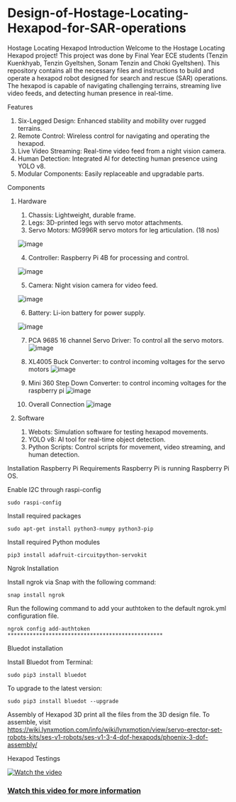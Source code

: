 # Design-of-Hostage-Locating-Hexapod-for-SAR-operations

Hostage Locating Hexapod
Introduction
Welcome to the Hostage Locating Hexapod project! This project was done by Final Year ECE students (Tenzin Kuenkhyab, Tenzin Gyeltshen, Sonam Tenzin and Choki Gyeltshen). This repository contains all the necessary files and instructions to build and operate a hexapod robot designed for search and rescue (SAR) operations. The hexapod is capable of navigating challenging terrains, streaming live video feeds, and detecting human presence in real-time.

Features
1. Six-Legged Design: Enhanced stability and mobility over rugged terrains.
2. Remote Control: Wireless control for navigating and operating the hexapod.
3. Live Video Streaming: Real-time video feed from a night vision camera.
4. Human Detection: Integrated AI for detecting human presence using YOLO v8.
5. Modular Components: Easily replaceable and upgradable parts.

Components
1. Hardware
    1. Chassis: Lightweight, durable frame.
    2. Legs: 3D-printed legs with servo motor attachments.
    3. Servo Motors: MG996R servo motors for leg articulation. (18 nos)
    
    ![image](https://github.com/Tenkuen/Design-of-Hostage-Locating-Hexapod-for-SAR-operations/assets/147422662/22699bd6-7320-4703-8766-f971fb3a2580)


    4. Controller: Raspberry Pi 4B for processing and control.
    
    ![image](https://github.com/Tenkuen/Design-of-Hostage-Locating-Hexapod-for-SAR-operations/assets/147422662/f176f9d7-7982-49eb-b82b-b3b8f1535ef7)


    5. Camera: Night vision camera for video feed.
    
    ![image](https://github.com/Tenkuen/Design-of-Hostage-Locating-Hexapod-for-SAR-operations/assets/147422662/e9e474fc-f395-4998-9879-c5bc317f7dc0)


    6. Battery: Li-ion battery for power supply.
    
    ![image](https://github.com/Tenkuen/Design-of-Hostage-Locating-Hexapod-for-SAR-operations/assets/147422662/dba48818-97e2-427f-9691-c965579ec55f)


    7. PCA 9685 16 channel Servo Driver: To control all the servo motors.
    ![image](https://github.com/Tenkuen/Design-of-Hostage-Locating-Hexapod-for-SAR-operations/assets/147422662/d3f52a83-e4be-41a0-82b9-9979b75b0a2d)
   

    8. XL4005 Buck Converter: to control incoming voltages for the servo motors
    ![image](https://github.com/Tenkuen/Design-of-Hostage-Locating-Hexapod-for-SAR-operations/assets/147422662/7eaa5b1a-8533-48b6-8ed1-ff1e42b1feff)


    9. Mini 360 Step Down Converter: to control incoming voltages for the raspberry pi
    ![image](https://github.com/Tenkuen/Design-of-Hostage-Locating-Hexapod-for-SAR-operations/assets/147422662/427e3301-c1e6-48b6-a5a6-1c8a010a8fcb)


    10. Overall Connection
    ![image](https://github.com/Tenkuen/Design-of-Hostage-Locating-Hexapod-for-SAR-operations/assets/147422662/2af4271b-73f2-4453-a5ea-d142ba2c54c0)

     
2. Software
    1. Webots: Simulation software for testing hexapod movements.
    2. YOLO v8: AI tool for real-time object detection.
    3. Python Scripts: Control scripts for movement, video streaming, and human detection.
   
Installation
  Raspberry Pi
  Requirements
  Raspberry Pi is running Raspberry Pi OS.

   Enable I2C through raspi-config
    
    sudo raspi-config
    
  Install required packages
    
    sudo apt-get install python3-numpy python3-pip
    
  Install required Python modules
    
    pip3 install adafruit-circuitpython-servokit

Ngrok Installation

Install ngrok via Snap with the following command:
    
    snap install ngrok
   
Run the following command to add your authtoken to the default ngrok.yml configuration file.
    
    ngrok config add-authtoken *************************************************

Bluedot installation

Install Bluedot from Terminal:
    
    sudo pip3 install bluedot
    
To upgrade to the latest version:
    
    sudo pip3 install bluedot --upgrade


Assembly of Hexapod
  3D print all the files from the 3D design file. To assemble, visit https://wiki.lynxmotion.com/info/wiki/lynxmotion/view/servo-erector-set-robots-kits/ses-v1-robots/ses-v1-3-4-dof-hexapods/phoenix-3-dof-assembly/


Hexapod Testings
 
[![Watch the video](https://img.youtube.com/vi/miCRDi7d_nc/maxresdefault.jpg)](https://youtu.be/miCRDi7d_nc)

### [Watch this video for more information](https://youtu.be/miCRDi7d_nc)
 
 
